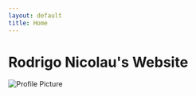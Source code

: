 ```yaml
---
layout: default
title: Home
---
```


# Rodrigo Nicolau's Website

![Profile Picture](https://github.com/rodrigonicolau/rodrigonicolau.github.io/blob/main/profile.jpg?raw=true)
